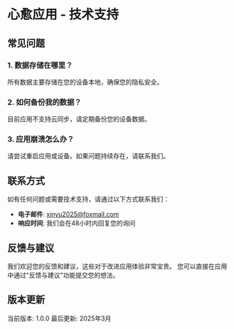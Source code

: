 # 心愈应用 - 技术支持

## 常见问题

### 1. 数据存储在哪里？
所有数据主要存储在您的设备本地，确保您的隐私安全。

### 2. 如何备份我的数据？
目前应用不支持云同步，请定期备份您的设备数据。

### 3. 应用崩溃怎么办？
请尝试重启应用或设备。如果问题持续存在，请联系我们。

## 联系方式

如有任何问题或需要技术支持，请通过以下方式联系我们：

- **电子邮件**: xinyu2025@foxmail.com
- **响应时间**: 我们会在48小时内回复您的询问

## 反馈与建议

我们欢迎您的反馈和建议，这些对于改进应用体验非常宝贵。
您可以直接在应用中通过"反馈与建议"功能提交您的想法。
## 版本更新

当前版本: 1.0.0
最后更新: 2025年3月
